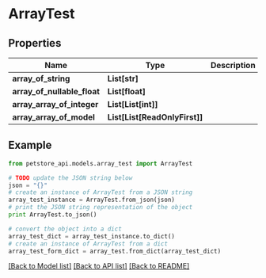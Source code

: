 # ArrayTest


## Properties

Name | Type | Description | Notes
------------ | ------------- | ------------- | -------------
**array_of_string** | **List[str]** |  | [optional] 
**array_of_nullable_float** | **List[float]** |  | [optional] 
**array_array_of_integer** | **List[List[int]]** |  | [optional] 
**array_array_of_model** | **List[List[ReadOnlyFirst]]** |  | [optional] 

## Example

```python
from petstore_api.models.array_test import ArrayTest

# TODO update the JSON string below
json = "{}"
# create an instance of ArrayTest from a JSON string
array_test_instance = ArrayTest.from_json(json)
# print the JSON string representation of the object
print ArrayTest.to_json()

# convert the object into a dict
array_test_dict = array_test_instance.to_dict()
# create an instance of ArrayTest from a dict
array_test_form_dict = array_test.from_dict(array_test_dict)
```
[[Back to Model list]](../README.md#documentation-for-models) [[Back to API list]](../README.md#documentation-for-api-endpoints) [[Back to README]](../README.md)


